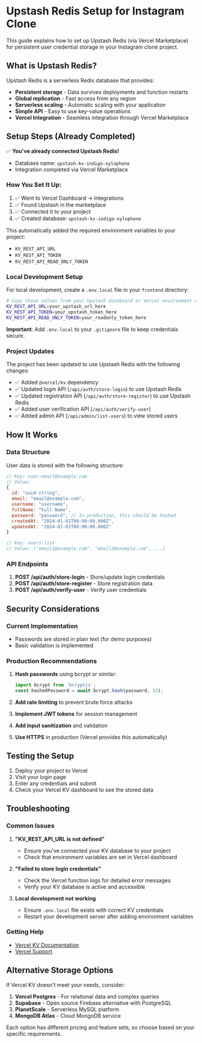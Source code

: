 # Upstash Redis Setup for Instagram Clone

This guide explains how to set up Upstash Redis (via Vercel Marketplace) for persistent user credential storage in your Instagram clone project.

## What is Upstash Redis?

Upstash Redis is a serverless Redis database that provides:
- **Persistent storage** - Data survives deployments and function restarts
- **Global replication** - Fast access from any region
- **Serverless scaling** - Automatic scaling with your application
- **Simple API** - Easy to use key-value operations
- **Vercel Integration** - Seamless integration through Vercel Marketplace

## Setup Steps (Already Completed)

✅ **You've already connected Upstash Redis!**
- Database name: `upstash-kv-indigo-xylophone`
- Integration completed via Vercel Marketplace

### How You Set It Up:

1. ✅ Went to Vercel Dashboard → Integrations
2. ✅ Found Upstash in the marketplace
3. ✅ Connected it to your project
4. ✅ Created database: `upstash-kv-indigo-xylophone`

This automatically added the required environment variables to your project:
- `KV_REST_API_URL`
- `KV_REST_API_TOKEN`
- `KV_REST_API_READ_ONLY_TOKEN`

### Local Development Setup

For local development, create a `.env.local` file in your `frontend` directory:

```bash
# Copy these values from your Upstash dashboard or Vercel environment variables
KV_REST_API_URL=your_upstash_url_here
KV_REST_API_TOKEN=your_upstash_token_here
KV_REST_API_READ_ONLY_TOKEN=your_readonly_token_here
```

**Important**: Add `.env.local` to your `.gitignore` file to keep credentials secure.

### Project Updates

The project has been updated to use Upstash Redis with the following changes:

- ✅ Added `@vercel/kv` dependency
- ✅ Updated login API (`/api/auth/store-login`) to use Upstash Redis
- ✅ Updated registration API (`/api/auth/store-register`) to use Upstash Redis
- ✅ Added user verification API (`/api/auth/verify-user`)
- ✅ Added admin API (`/api/admin/list-users`) to view stored users

## How It Works

### Data Structure

User data is stored with the following structure:

```javascript
// Key: user:email@example.com
// Value:
{
  id: "uuid-string",
  email: "email@example.com",
  username: "username",
  fullName: "Full Name",
  password: "password", // In production, this should be hashed
  createdAt: "2024-01-01T00:00:00.000Z",
  updatedAt: "2024-01-01T00:00:00.000Z"
}

// Key: users:list
// Value: ["email1@example.com", "email2@example.com", ...]
```

### API Endpoints

1. **POST /api/auth/store-login** - Store/update login credentials
2. **POST /api/auth/store-register** - Store registration data
3. **POST /api/auth/verify-user** - Verify user credentials

## Security Considerations

### Current Implementation
- Passwords are stored in plain text (for demo purposes)
- Basic validation is implemented

### Production Recommendations
1. **Hash passwords** using bcrypt or similar:
   ```javascript
   import bcrypt from 'bcryptjs';
   const hashedPassword = await bcrypt.hash(password, 12);
   ```

2. **Add rate limiting** to prevent brute force attacks

3. **Implement JWT tokens** for session management

4. **Add input sanitization** and validation

5. **Use HTTPS** in production (Vercel provides this automatically)

## Testing the Setup

1. Deploy your project to Vercel
2. Visit your login page
3. Enter any credentials and submit
4. Check your Vercel KV dashboard to see the stored data

## Troubleshooting

### Common Issues

1. **"KV_REST_API_URL is not defined"**
   - Ensure you've connected your KV database to your project
   - Check that environment variables are set in Vercel dashboard

2. **"Failed to store login credentials"**
   - Check the Vercel function logs for detailed error messages
   - Verify your KV database is active and accessible

3. **Local development not working**
   - Ensure `.env.local` file exists with correct KV credentials
   - Restart your development server after adding environment variables

### Getting Help

- [Vercel KV Documentation](https://vercel.com/docs/storage/vercel-kv)
- [Vercel Support](https://vercel.com/help)

## Alternative Storage Options

If Vercel KV doesn't meet your needs, consider:

1. **Vercel Postgres** - For relational data and complex queries
2. **Supabase** - Open source Firebase alternative with PostgreSQL
3. **PlanetScale** - Serverless MySQL platform
4. **MongoDB Atlas** - Cloud MongoDB service

Each option has different pricing and feature sets, so choose based on your specific requirements.
